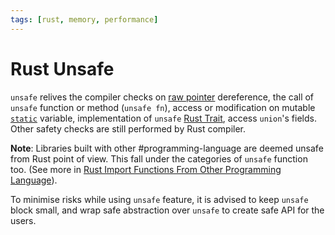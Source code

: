 ```yaml
---
tags: [rust, memory, performance]
---
```


# Rust Unsafe

`unsafe` relives the compiler checks on [raw pointer](202408301540.md)
dereference, the call of `unsafe` function or method (`unsafe fn`), access or
modification on mutable [`static`](202408301545.md) variable, implementation of
`unsafe` [Rust Trait](202204061235.md), access `union`'s fields. Other safety
checks are still performed by Rust compiler.

**Note**: Libraries built with other #programming-language are deemed unsafe
from Rust point of view. This fall under the categories of `unsafe` function
too. (See more in [Rust Import Functions From Other Programming Language](202408301527.md)).

To minimise risks while using `unsafe` feature, it is advised to keep `unsafe`
block small, and wrap safe abstraction over `unsafe` to create safe API for the
users.
